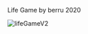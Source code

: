 Life Game by berru 2020


![lifeGameV2](https://user-images.githubusercontent.com/61543927/175896103-ddc258eb-954d-47bc-b116-e0e5203125d4.png)
